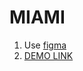 # MIAMI
1. Use [figma](https://www.figma.com/file/nHz8bflIwJaWP3P99vKTH5/miami_home_new?node-id=16033%3A3)
1. [DEMO LINK](https://uladutchak.github.io/Miami-landing/)
